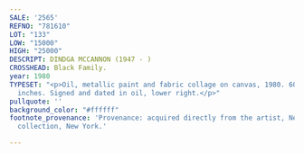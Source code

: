 ```yaml
---
SALE: '2565'
REFNO: "781610"
LOT: "133"
LOW: "15000"
HIGH: "25000"
DESCRIPT: DINDGA MCCANNON (1947 - )
CROSSHEAD: Black Family.
year: 1980
TYPESET: "<p>Oil, metallic paint and fabric collage on canvas, 1980. 609x559 mm; 24x22
  inches. Signed and dated in oil, lower right.</p>"
pullquote: ''
background_color: "#ffffff"
footnote_provenance: 'Provenance: acquired directly from the artist, New York; private
  collection, New York.'

---
```

